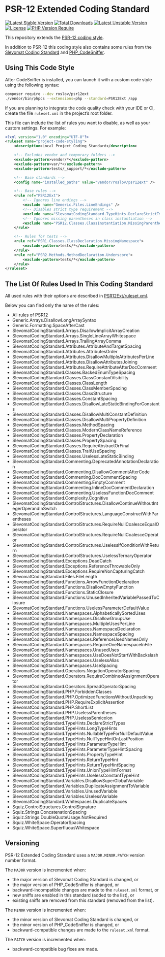 PSR-12 Extended Coding Standard
===============================

[![Latest Stable Version](http://poser.pugx.org/roslov/psr12ext/v)](https://packagist.org/packages/roslov/psr12ext)
[![Total Downloads](http://poser.pugx.org/roslov/psr12ext/downloads)](https://packagist.org/packages/roslov/psr12ext)
[![Latest Unstable Version](http://poser.pugx.org/roslov/psr12ext/v/unstable)](https://packagist.org/packages/roslov/psr12ext)
[![License](http://poser.pugx.org/roslov/psr12ext/license)](https://packagist.org/packages/roslov/psr12ext)
[![PHP Version Require](http://poser.pugx.org/roslov/psr12ext/require/php)](https://packagist.org/packages/roslov/psr12ext)

This repository extends the [PSR-12 coding style](https://www.php-fig.org/psr/psr-12/).

In addition to PSR-12 this coding style also contains some rules from
the [Slevomat Coding Standard](https://github.com/slevomat/coding-standard)
and [PHP_CodeSniffer](https://github.com/PHPCSStandards/PHP_CodeSniffer).


Using This Code Style
---------------------

After CodeSniffer is installed, you can launch it with a custom code style using the following syntax:

```sh
composer require --dev roslov/psr12ext
./vendor/bin/phpcs --extensions=php --standard=PSR12Ext /app
```

If you are planning to integrate the code quality check with your IDE or CI,
create the file `ruleset.xml` in the project’s root folder.

This file can include the list of rules you want to disable, as well as your custom settings. For example:

```xml
<?xml version="1.0" encoding="UTF-8"?>
<ruleset name="project-code-styling">
    <description>Local Project Coding Standard</description>

    <!-- Excludes vendor and temporary folders -->
    <exclude-pattern>vendor/*</exclude-pattern>
    <exclude-pattern>var/*</exclude-pattern>
    <exclude-pattern>tests/_support/*</exclude-pattern>

    <!-- Base standards -->
    <config name="installed_paths" value="vendor/roslov/psr12ext" />

    <!-- Base rules -->
    <rule ref="PSR12Ext">
        <!-- Ignores line endings -->
        <exclude name="Generic.Files.LineEndings" />
        <!-- Disables strict type requirement -->
        <exclude name="SlevomatCodingStandard.TypeHints.DeclareStrictTypes" />
        <!-- Ignores missing parentheses in class instantiation -->
        <exclude name="PSR12.Classes.ClassInstantiation.MissingParentheses" />
    </rule>

    <!-- Rules for tests -->
    <rule ref="PSR1.Classes.ClassDeclaration.MissingNamespace">
        <exclude-pattern>tests/*</exclude-pattern>
    </rule>
    <rule ref="PSR2.Methods.MethodDeclaration.Underscore">
        <exclude-pattern>tests/*</exclude-pattern>
    </rule>
</ruleset>
```


The List Of Rules Used In This Coding Standard
----------------------------------------------

All used rules with their options are described in [PSR12Ext/ruleset.xml](PSR12Ext/ruleset.xml).

Below you can find only the name of the rules:

* All rules of PSR12
* Generic.Arrays.DisallowLongArraySyntax
* Generic.Formatting.SpaceAfterCast
* SlevomatCodingStandard.Arrays.DisallowImplicitArrayCreation
* SlevomatCodingStandard.Arrays.SingleLineArrayWhitespace
* SlevomatCodingStandard.Arrays.TrailingArrayComma
* SlevomatCodingStandard.Attributes.AttributeAndTargetSpacing
* SlevomatCodingStandard.Attributes.AttributesOrder
* SlevomatCodingStandard.Attributes.DisallowMultipleAttributesPerLine
* SlevomatCodingStandard.Attributes.DisallowAttributesJoining
* SlevomatCodingStandard.Attributes.RequireAttributeAfterDocComment
* SlevomatCodingStandard.Classes.BackedEnumTypeSpacing
* SlevomatCodingStandard.Classes.ClassConstantVisibility
* SlevomatCodingStandard.Classes.ClassLength
* SlevomatCodingStandard.Classes.ClassMemberSpacing
* SlevomatCodingStandard.Classes.ClassStructure
* SlevomatCodingStandard.Classes.ConstantSpacing
* SlevomatCodingStandard.Classes.DisallowLateStaticBindingForConstants
* SlevomatCodingStandard.Classes.DisallowMultiConstantDefinition
* SlevomatCodingStandard.Classes.DisallowMultiPropertyDefinition
* SlevomatCodingStandard.Classes.MethodSpacing
* SlevomatCodingStandard.Classes.ModernClassNameReference
* SlevomatCodingStandard.Classes.PropertyDeclaration
* SlevomatCodingStandard.Classes.PropertySpacing
* SlevomatCodingStandard.Classes.RequireAbstractOrFinal
* SlevomatCodingStandard.Classes.TraitUseSpacing
* SlevomatCodingStandard.Classes.UselessLateStaticBinding
* SlevomatCodingStandard.Commenting.DeprecatedAnnotationDeclaration
* SlevomatCodingStandard.Commenting.DisallowCommentAfterCode
* SlevomatCodingStandard.Commenting.DocCommentSpacing
* SlevomatCodingStandard.Commenting.EmptyComment
* SlevomatCodingStandard.Commenting.InlineDocCommentDeclaration
* SlevomatCodingStandard.Commenting.UselessFunctionDocComment
* SlevomatCodingStandard.Complexity.Cognitive
* SlevomatCodingStandard.ControlStructures.DisallowContinueWithoutIntegerOperandInSwitch
* SlevomatCodingStandard.ControlStructures.LanguageConstructWithParentheses
* SlevomatCodingStandard.ControlStructures.RequireNullCoalesceEqualOperator
* SlevomatCodingStandard.ControlStructures.RequireNullCoalesceOperator
* SlevomatCodingStandard.ControlStructures.UselessIfConditionWithReturn
* SlevomatCodingStandard.ControlStructures.UselessTernaryOperator
* SlevomatCodingStandard.Exceptions.DeadCatch
* SlevomatCodingStandard.Exceptions.ReferenceThrowableOnly
* SlevomatCodingStandard.Exceptions.RequireNonCapturingCatch
* SlevomatCodingStandard.Files.FileLength
* SlevomatCodingStandard.Functions.ArrowFunctionDeclaration
* SlevomatCodingStandard.Functions.DisallowEmptyFunction
* SlevomatCodingStandard.Functions.StaticClosure
* SlevomatCodingStandard.Functions.UnusedInheritedVariablePassedToClosure
* SlevomatCodingStandard.Functions.UselessParameterDefaultValue
* SlevomatCodingStandard.Namespaces.AlphabeticallySortedUses
* SlevomatCodingStandard.Namespaces.DisallowGroupUse
* SlevomatCodingStandard.Namespaces.MultipleUsesPerLine
* SlevomatCodingStandard.Namespaces.NamespaceDeclaration
* SlevomatCodingStandard.Namespaces.NamespaceSpacing
* SlevomatCodingStandard.Namespaces.ReferenceUsedNamesOnly
* SlevomatCodingStandard.Namespaces.RequireOneNamespaceInFile
* SlevomatCodingStandard.Namespaces.UnusedUses
* SlevomatCodingStandard.Namespaces.UseDoesNotStartWithBackslash
* SlevomatCodingStandard.Namespaces.UselessAlias
* SlevomatCodingStandard.Namespaces.UseSpacing
* SlevomatCodingStandard.Operators.NegationOperatorSpacing
* SlevomatCodingStandard.Operators.RequireCombinedAssignmentOperator
* SlevomatCodingStandard.Operators.SpreadOperatorSpacing
* SlevomatCodingStandard.PHP.ForbiddenClasses
* SlevomatCodingStandard.PHP.OptimizedFunctionsWithoutUnpacking
* SlevomatCodingStandard.PHP.RequireExplicitAssertion
* SlevomatCodingStandard.PHP.ShortList
* SlevomatCodingStandard.PHP.UselessParentheses
* SlevomatCodingStandard.PHP.UselessSemicolon
* SlevomatCodingStandard.TypeHints.DeclareStrictTypes
* SlevomatCodingStandard.TypeHints.LongTypeHints
* SlevomatCodingStandard.TypeHints.NullableTypeForNullDefaultValue
* SlevomatCodingStandard.TypeHints.NullTypeHintOnLastPosition
* SlevomatCodingStandard.TypeHints.ParameterTypeHint
* SlevomatCodingStandard.TypeHints.ParameterTypeHintSpacing
* SlevomatCodingStandard.TypeHints.PropertyTypeHint
* SlevomatCodingStandard.TypeHints.ReturnTypeHint
* SlevomatCodingStandard.TypeHints.ReturnTypeHintSpacing
* SlevomatCodingStandard.TypeHints.UnionTypeHintFormat
* SlevomatCodingStandard.TypeHints.UselessConstantTypeHint
* SlevomatCodingStandard.Variables.DisallowSuperGlobalVariable
* SlevomatCodingStandard.Variables.DuplicateAssignmentToVariable
* SlevomatCodingStandard.Variables.UnusedVariable
* SlevomatCodingStandard.Variables.UselessVariable
* SlevomatCodingStandard.Whitespaces.DuplicateSpaces
* Squiz.ControlStructures.ControlSignature
* Squiz.Strings.ConcatenationSpacing
* Squiz.Strings.DoubleQuoteUsage.NotRequired
* Squiz.WhiteSpace.OperatorSpacing
* Squiz.WhiteSpace.SuperfluousWhitespace


Versioning
----------

PSR-12 Extended Coding Standard uses a `MAJOR.MINOR.PATCH` version number format.

The `MAJOR` version is incremented when:
- the major version of Slevomat Coding Standard is changed, or
- the major version of PHP_CodeSniffer is changed, or
- backward-incompatible changes are made to the `ruleset.xml` format, or
- new sniffs are enabled in this standard (added to the list), or
- existing sniffs are removed from this standard (removed from the list).

The `MINOR` version is incremented when:
- the minor version of Slevomat Coding Standard is changed, or
- the minor version of PHP_CodeSniffer is changed, or
- backward-compatible changes are made to the `ruleset.xml` format.

The `PATCH` version is incremented when:
- backward-compatible bug fixes are made.
